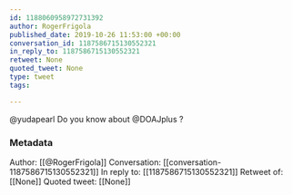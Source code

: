 ```yaml
---
id: 1188060958972731392
author: RogerFrigola
published_date: 2019-10-26 11:53:00 +00:00
conversation_id: 1187586715130552321
in_reply_to: 1187586715130552321
retweet: None
quoted_tweet: None
type: tweet
tags:

---
```


@yudapearl Do you know about @DOAJplus ?

### Metadata

Author: [[@RogerFrigola]]
Conversation: [[conversation-1187586715130552321]]
In reply to: [[1187586715130552321]]
Retweet of: [[None]]
Quoted tweet: [[None]]

